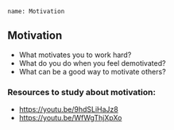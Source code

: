 ```ngMeta
name: Motivation
```
## Motivation

* What motivates you to work hard?
* What do you do when you feel demotivated?
* What can be a good way to motivate others?

### Resources to study about motivation:
* <https://youtu.be/9hdSLiHaJz8>
* <https://youtu.be/WfWgThjXpXo>


